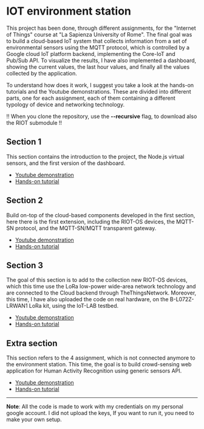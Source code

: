 # IOT environment station

This project has been done, through different assignments, for the "Internet of Things" course at "La Sapienza University of Rome". The final goal was to build a cloud-based IoT system that collects information from a set of environmental sensors using the MQTT protocol, which is controlled by a Google cloud IoT platform backend, implementing the Core-IoT and Pub/Sub API.
To visualize the results, I have also implemented a dashboard, showing the current values, the last hour values, and finally all the values collected by the application.

To understand how does it work, I suggest you take a look at the hands-on tutorials and the Youtube demonstrations.
These are divided into different parts, one for each assignment, each of them containing a different typology of device and networking technology.

!! When you clone the repository, use the **--recursive** flag, to download also the RIOT submodule !!


## Section 1
This section contains the introduction to the project, the Node.js virtual sensors, and the first version of the dashboard.

- [Youtube demonstration](https://youtu.be/MFi_sELNDRY)
- [Hands-on tutorial](https://www.hackster.io/ivagnesmanuel/iot-2020-assignment1-13aa68)


## Section 2
Build on-top of the cloud-based components developed in the first section, here there is the first extension, including the RIOT-OS devices, the MQTT-SN protocol, and the MQTT-SN/MQTT transparent gateway.

- [Youtube demonstration](https://youtu.be/zVOfD81fPKc)
- [Hands-on tutorial](https://www.hackster.io/ivagnesmanuel/iot-2020-assignment2-5069b8)



## Section 3
The goal of this section is to add to the collection new RIOT-OS devices, which this time use the LoRa low-power wide-area network technology and are connected to the Cloud backend through TheThingsNetwork.
Moreover, this time, I have also uploaded the code on real hardware, on the B-L072Z-LRWAN1 LoRa kit, using the IoT-LAB testbed.

- [Youtube demonstration](https://www.youtube.com/watch?v=g2B8veH1yhc)
- [Hands-on tutorial](https://www.hackster.io/ivagnesmanuel/testing-riot-os-devices-on-iot-lab-using-lorawan-and-ttn-fb8115)


## Extra section
This section refers to the 4 assignment, which is not connected anymore to the environment station. This time, the goal is to build crowd-sensing web application for Human Activity Recognition using generic sensors API.

- [Youtube demonstration](https://www.youtube.com/watch?v=CaPbKQVNFsY)
- [Hands-on tutorial](https://www.hackster.io/ivagnesmanuel/human-activity-recognition-using-generic-sensors-api-a93161)


---
**Note**: All the code is made to work with my credentials on my personal google account.
I did not upload the keys, If you want to run it, you need to make your own setup.
